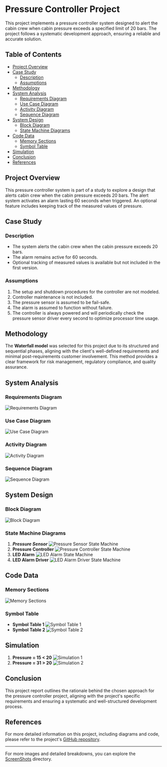 # Pressure Controller Project

This project implements a pressure controller system designed to alert the cabin crew when cabin pressure exceeds a specified limit of 20 bars. The project follows a systematic development approach, ensuring a reliable and accurate solution.

## Table of Contents
- [Project Overview](#project-overview)
- [Case Study](#case-study)
  - [Description](#description)
  - [Assumptions](#assumptions)
- [Methodology](#methodology)
- [System Analysis](#system-analysis)
  - [Requirements Diagram](#requirements-diagram)
  - [Use Case Diagram](#use-case-diagram)
  - [Activity Diagram](#activity-diagram)
  - [Sequence Diagram](#sequence-diagram)
- [System Design](#system-design)
  - [Block Diagram](#block-diagram)
  - [State Machine Diagrams](#state-machine-diagrams)
- [Code Data](#code-data)
  - [Memory Sections](#memory-sections)
  - [Symbol Table](#symbol-table)
- [Simulation](#simulation)
- [Conclusion](#conclusion)
- [References](#references)

## Project Overview
This pressure controller system is part of a study to explore a design that alerts cabin crew when the cabin pressure exceeds 20 bars. The alert system activates an alarm lasting 60 seconds when triggered. An optional feature includes keeping track of the measured values of pressure.

## Case Study

### Description
- The system alerts the cabin crew when the cabin pressure exceeds 20 bars.
- The alarm remains active for 60 seconds.
- Optional tracking of measured values is available but not included in the first version.

### Assumptions
1. The setup and shutdown procedures for the controller are not modeled.
2. Controller maintenance is not included.
3. The pressure sensor is assumed to be fail-safe.
4. The alarm is assumed to function without failure.
5. The controller is always powered and will periodically check the pressure sensor driver every second to optimize processor time usage.

## Methodology
The **Waterfall model** was selected for this project due to its structured and sequential phases, aligning with the client's well-defined requirements and minimal post-requirements customer involvement. This method provides a clear framework for risk management, regulatory compliance, and quality assurance.

## System Analysis

### Requirements Diagram
![Requirements Diagram](ScreenShots/Requirements_Diagram.png)

### Use Case Diagram
![Use Case Diagram](ScreenShots/Use_Case_Diagram.png)

### Activity Diagram
![Activity Diagram](ScreenShots/Activity_Diagram.png)

### Sequence Diagram
![Sequence Diagram](ScreenShots/Sequence_Diagram.png)

## System Design

### Block Diagram
![Block Diagram](ScreenShots/Design_Analysis_Block_Diagram.png)

### State Machine Diagrams

1. ***Pressure Sensor***
   ![Pressure Sensor State Machine](ScreenShots/Design_Analysis_Pressure_Sensor.png)
2. **Pressure Controller**
   ![Pressure Controller State Machine](ScreenShots/Design_Analysis_Pressure_Controller.png)
3. **LED Alarm**
   ![LED Alarm State Machine](ScreenShots/Design_Analysis_LED_Alarm.png)
4. **LED Alarm Driver**
   ![LED Alarm Driver State Machine](ScreenShots/Design_Analysis_LED_Alarm_Driver.png)

## Code Data

### Memory Sections
![Memory Sections](ScreenShots/Sections.png)

### Symbol Table
- **Symbol Table 1**
  ![Symbol Table 1](ScreenShots/SymbolTable%201.png)
- **Symbol Table 2**
  ![Symbol Table 2](ScreenShots/SymbolTable%202.png)

## Simulation

1. **Pressure = 15 < 20**
   ![Simulation 1](ScreenShots/Simulation%201.png)
2. **Pressure = 31 > 20**
   ![Simulation 2](ScreenShots/Simulation%202.png)

## Conclusion
This project report outlines the rationale behind the chosen approach for the pressure controller project, aligning with the project's specific requirements and ensuring a systematic and well-structured development process.

## References
For more detailed information on this project, including diagrams and code, please refer to the project's [GitHub repository](https://github.com/mohammedhassan9748/Embedded-Diploma/tree/main/Unit_5_First_Term_Projects/Project%201).

---

For more images and detailed breakdowns, you can explore the [ScreenShots](https://github.com/mohammedhassan9748/Embedded-Diploma/tree/main/Unit_5_First_Term_Projects/Project%201/ScreenShots) directory.
